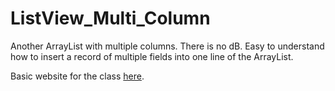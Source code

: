 # ListView_Multi_Column
Another ArrayList with multiple columns.  There is no dB. Easy to understand how to insert a record of multiple fields into one line of the ArrayList.


Basic website for the class [here](https://sites.google.com/ttcollege.org/ti-msa-module/home?authuser=1).
